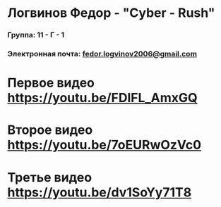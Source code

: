 # Логвинов Федор - "Cyber - Rush"

### Группа: 11 - Г - 1
### Электронная почта: fedor.logvinov2006@gmail.com
# Первое видео https://youtu.be/FDlFL_AmxGQ
# Второе видео https://youtu.be/7oEURwOzVc0
# Третье видео https://youtu.be/dv1SoYy71T8

